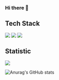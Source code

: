### Hi there 👋

## Tech Stack   
<img src="https://img.shields.io/badge/Java-007396?style=flat-square&logo=Java&logoColor=white"/> <img src="https://img.shields.io/badge/python-3776AB?style=flat&logo=TypeScript&logoColor=white"/> <img src="https://img.shields.io/badge/pytorch-EE4C2C?style=flat&logo=TypeScript&logoColor=white"/>

## Statistic   
<img src="https://img.shields.io/badge/r-276DC3?style=flat&logo=TypeScript&logoColor=white"/>

<!--
**yuyeon-choi/yuyeon-choi** is a ✨ _special_ ✨ repository because its `README.md` (this file) appears on your GitHub profile.

Here are some ideas to get you started:

- 🔭 I’m currently working on ...
- 🌱 I’m currently learning ...
- 👯 I’m looking to collaborate on ...
- 🤔 I’m looking for help with ...
- 💬 Ask me about ...
- 📫 How to reach me: ...
- 😄 Pronouns: ...
- ⚡ Fun fact: ...
-->

![Anurag's GitHub stats](https://github-readme-stats.vercel.app/api?username=yuyeon-choi&show_icons=true&theme=radical)
